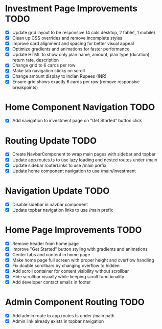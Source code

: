 # Investment Page Improvements TODO

- [x] Update grid layout to be responsive (4 cols desktop, 2 tablet, 1 mobile)
- [x] Clean up CSS overrides and remove incomplete styles
- [x] Improve card alignment and spacing for better visual appeal
- [x] Optimize gradients and animations for faster performance
- [x] Update HTML to show only plan name, amount, plan type (duration), return rate, description
- [x] Change grid to 6 cards per row
- [x] Make tab navigation sticky on scroll
- [x] Change amount display to Indian Rupees (INR)
- [x] Ensure grid shows exactly 6 cards per row (remove responsive breakpoints)

# Home Component Navigation TODO

- [x] Add navigation to investment page on "Get Started" button click

# Routing Update TODO

- [x] Create NavbarComponent to wrap main pages with sidebar and topbar
- [x] Update app.routes.ts to use lazy loading and nested routes under /main
- [x] Update sidebar routerLinks to use /main prefix
- [x] Update home component navigation to use /main/investment

# Navigation Update TODO

- [x] Disable sidebar in navbar component
- [x] Update topbar navigation links to use /main prefix

# Home Page Improvements TODO

- [x] Remove header from home page
- [x] Improve "Get Started" button styling with gradients and animations
- [x] Center tabs and content in home page
- [x] Make home page full screen with proper height and overflow handling
- [x] Fix double scrollbars by changing overflow to hidden
- [x] Add scroll container for content visibility without scrollbar
- [x] Hide scrollbar visually while keeping scroll functionality
- [x] Add developer contact emails in footer

# Admin Component Routing TODO

- [x] Add admin route to app.routes.ts under /main path
- [x] Admin link already exists in topbar navigation
